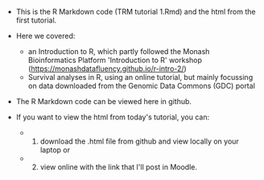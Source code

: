 - This is the R Markdown code (TRM tutorial 1.Rmd) and the html from the first tutorial.
- Here we covered:
  - an Introduction to R, which partly followed the Monash Bioinformatics Platform 'Introduction to R' workshop (https://monashdatafluency.github.io/r-intro-2/)
  - Survival analyses in R, using an online tutorial, but mainly focussing on data downloaded from the Genomic Data Commons (GDC) portal
  
- The R Markdown code can be viewed here in github.
- If you want to view the html from today's tutorial, you can:
  - 1. download the .html file from github and view locally on your laptop or
  - 2. view online with the link that I'll post in Moodle. 
